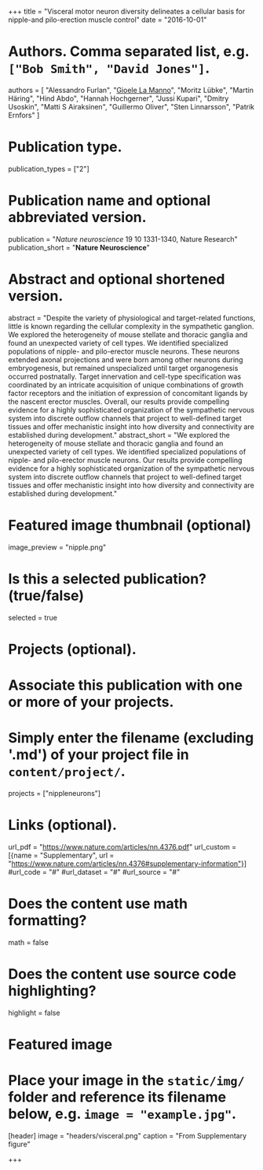 +++
title = "Visceral motor neuron diversity delineates a cellular basis for nipple-and pilo-erection muscle control"
date = "2016-10-01"

# Authors. Comma separated list, e.g. `["Bob Smith", "David Jones"]`.
authors = [
"Alessandro Furlan", 
"<u>Gioele La Manno</u>", 
"Moritz Lübke", 
"Martin Häring", 
"Hind Abdo", 
"Hannah Hochgerner", 
"Jussi Kupari", 
"Dmitry Usoskin", 
"Matti S Airaksinen", 
"Guillermo Oliver", 
"Sten Linnarsson", 
"Patrik Ernfors"
]

# Publication type.
publication_types = ["2"]

# Publication name and optional abbreviated version.
publication = "*Nature neuroscience* 19 10 1331-1340, Nature Research"
publication_short = "**Nature Neuroscience**"

# Abstract and optional shortened version.
abstract = "Despite the variety of physiological and target-related functions, little is known regarding the cellular complexity in the sympathetic ganglion. We explored the heterogeneity of mouse stellate and thoracic ganglia and found an unexpected variety of cell types. We identified specialized populations of nipple- and pilo-erector muscle neurons. These neurons extended axonal projections and were born among other neurons during embryogenesis, but remained unspecialized until target organogenesis occurred postnatally. Target innervation and cell-type specification was coordinated by an intricate acquisition of unique combinations of growth factor receptors and the initiation of expression of concomitant ligands by the nascent erector muscles. Overall, our results provide compelling evidence for a highly sophisticated organization of the sympathetic nervous system into discrete outflow channels that project to well-defined target tissues and offer mechanistic insight into how diversity and connectivity are established during development."
abstract_short = "We explored the heterogeneity of mouse stellate and thoracic ganglia and found an unexpected variety of cell types. We identified specialized populations of nipple- and pilo-erector muscle neurons. Our results provide compelling evidence for a highly sophisticated organization of the sympathetic nervous system into discrete outflow channels that project to well-defined target tissues and offer mechanistic insight into how diversity and connectivity are established during development."

# Featured image thumbnail (optional)
image_preview = "nipple.png"

# Is this a selected publication? (true/false)
selected = true

# Projects (optional).
#   Associate this publication with one or more of your projects.
#   Simply enter the filename (excluding '.md') of your project file in `content/project/`.
projects = ["nippleneurons"]

# Links (optional).
url_pdf = "https://www.nature.com/articles/nn.4376.pdf"
url_custom = [{name = "Supplementary", url = "https://www.nature.com/articles/nn.4376#supplementary-information"}]
#url_code = "#"
#url_dataset = "#"
#url_source = "#"


# Does the content use math formatting?
math = false

# Does the content use source code highlighting?
highlight = false

# Featured image
# Place your image in the `static/img/` folder and reference its filename below, e.g. `image = "example.jpg"`.
[header]
image = "headers/visceral.png"
caption = "From Supplementary figure"

+++
